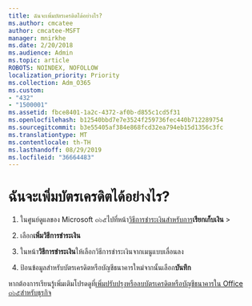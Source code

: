 ```yaml
---
title: ฉันจะเพิ่มบัตรเครดิตได้อย่างไร?
ms.author: cmcatee
author: cmcatee-MSFT
manager: mnirkhe
ms.date: 2/20/2018
ms.audience: Admin
ms.topic: article
ROBOTS: NOINDEX, NOFOLLOW
localization_priority: Priority
ms.collection: Adm_O365
ms.custom:
- "432"
- "1500001"
ms.assetid: fbce8401-1a2c-4372-af0b-d855c1cd5f31
ms.openlocfilehash: b12540bbd7e7e3524f259736fec440b712289754
ms.sourcegitcommit: b3e55405af384e868fcd32ea794eb15d1356c3fc
ms.translationtype: MT
ms.contentlocale: th-TH
ms.lasthandoff: 08/29/2019
ms.locfileid: "36664483"
---
```

# <a name="how-do-i-add-a-credit-card"></a>ฉันจะเพิ่มบัตรเครดิตได้อย่างไร?

1. ในศูนย์ดูแลของ Microsoft ๓๖๕ไปที่หน้า[วิธีการชำระเงินสำหรับการ](https://go.microsoft.com/fwlink/p/?linkid=2018806)**เรียกเก็บเงิน** \>

2. เลือก**เพิ่มวิธีการชำระเงิน**

3. ในหน้า**วิธีการชำระเงิน**ให้เลือกวิธีการชำระเงินจากเมนูแบบเลื่อนลง

4. ป้อนข้อมูลสำหรับบัตรเครดิตหรือบัญชีธนาคารใหม่จากนั้นเลือก**บันทึก**

หากต้องการเรียนรู้เพิ่มเติมโปรดดูที่[เพิ่มปรับปรุงหรือลบบัตรเครดิตหรือบัญชีธนาคารใน Office ๓๖๕สำหรับธุรกิจ](https://docs.microsoft.com/office365/admin/subscriptions-and-billing/add-update-or-remove-credit-card-or-bank-account)
